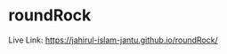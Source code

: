 # roundRock

Live Link: https://jahirul-islam-jantu.github.io/roundRock/

<!-- echo "# roundRock" >> README.md
  git init
  git add README.md
  git commit -m "first commit"
  git branch -M main
  git remote add origin https://github.com/Jahirul-Islam-Jantu/roundRock.git
  git push -u origin main
  git remote add origin https://github.com/Jahirul-Islam-Jantu/roundRock.git
  git branch -M main
  git push -u origin main
   -->

